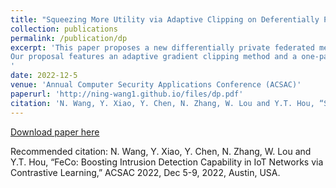 ```yaml
---
title: "Squeezing More Utility via Adaptive Clipping on Deferentially Private Gradients in Federated Meta-Learning"
collection: publications
permalink: /publication/dp
excerpt: 'This paper proposes a new differentially private federated meta-learning architecture to addresses data privacy challenges in federated learning.
Our proposal features an adaptive gradient clipping method and a one-pass meta-training process to improve model utility-privacy trade-off. It provides two notions of privacy protection for the trusted server and honest-but-curious central server.
'
date: 2022-12-5
venue: 'Annual Computer Security Applications Conference (ACSAC)'
paperurl: 'http://ning-wang1.github.io/files/dp.pdf'
citation: 'N. Wang, Y. Xiao, Y. Chen, N. Zhang, W. Lou and Y.T. Hou, “Squeezing More Utility via Adaptive Clipping on Deferentially Private Gradients in Federated Meta-Learning,” ACSAC, Dec 5-9, 2022, Austin, USA.'
---
```


[Download paper here](http://ning-wang1.github.io/files/dp.pdf)

Recommended citation: N. Wang, Y. Xiao, Y. Chen, N. Zhang, W. Lou and Y.T. Hou, “FeCo: Boosting Intrusion Detection Capability in IoT Networks via Contrastive Learning,” ACSAC 2022, Dec 5-9, 2022, Austin, USA.
